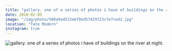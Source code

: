 ```yaml
---
title: "gallery. one of a series of photos i have of buildings on the river at night."
date: 2018-02-05
image: "/img/photo/500a9ad512ebf8ed57429723cfe7ced2.jpg"
location: "Tate Modern"
instagram: true
---
```


![gallery. one of a series of photos i have of buildings on the river at night.](/img/photo/500a9ad512ebf8ed57429723cfe7ced2.jpg)
